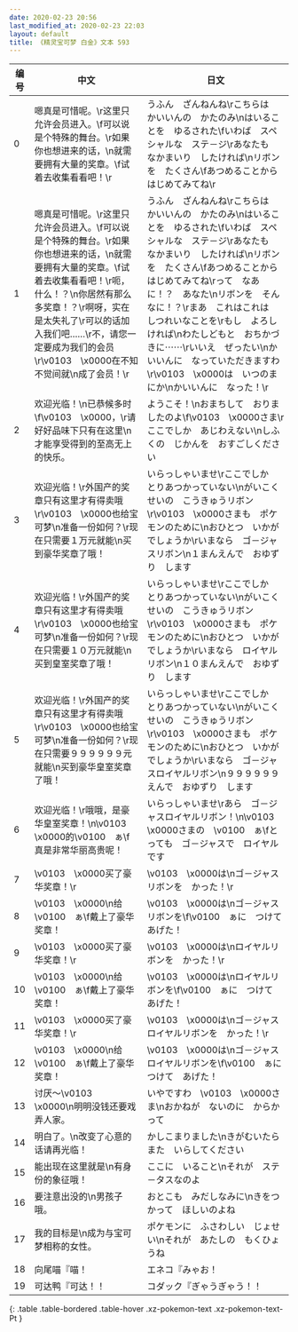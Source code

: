 ```yaml
---
date: 2020-02-23 20:56
last_modified_at: 2020-02-23 22:03
layout: default
title: 《精灵宝可梦 白金》文本 593
---
```

| 编号 | 中文 | 日文 |
| ---- | ---- | ---- |
| 0 | 嗯真是可惜呢。\r这里只允许会员进入。\f可以说是个特殊的舞台。\r如果你也想进来的话，\n就需要拥有大量的奖章。\f试着去收集看看吧！\r | うふん　ざんねんね\rこちらは　かいいんの　かたのみ\nはいることを　ゆるされた\fいわば　スペシャルな　ステ－ジ\rあなたも　なかまいり　したければ\nリボンを　たくさん\fあつめることから　はじめてみてね\r |
| 1 | 嗯真是可惜呢。\r这里只允许会员进入。\f可以说是个特殊的舞台。\r如果你也想进来的话，\n就需要拥有大量的奖章。\f试着去收集看看吧！\r呃，什么！？\n你居然有那么多奖章！？\r啊呀，实在是太失礼了\r可以的话加入我们吧……\r不，请您一定要成为我们的会员\r\v0103　\x0000在不知不觉间就\n成了会员！\r | うふん　ざんねんね\rこちらは　かいいんの　かたのみ\nはいることを　ゆるされた\fいわば　スペシャルな　ステ－ジ\rあなたも　なかまいり　したければ\nリボンを　たくさん\fあつめることから　はじめてみてね\rって　なあに！？　あなた\nリボンを　そんなに！？\rまあ　これはこれは　しつれいなことを\rもし　よろしければ\nわたしどもと　おちかづきに⋯⋯\rいいえ　ぜったい\nかいいんに　なっていただきますわ\r\v0103　\x0000は　いつのまにか\nかいいんに　なった！\r |
| 2 | 欢迎光临！\n已恭候多时\f\v0103　\x0000，\r请好好品味下只有在这里\n才能享受得到的至高无上的快乐。 | ようこそ！\nおまちして　おりましたのよ\f\v0103　\x0000さま\rここでしか　あじわえない\nしふくの　じかんを　おすごしください |
| 3 | 欢迎光临！\r外国产的奖章只有这里才有得卖哦\r\v0103　\x0000也给宝可梦\n准备一份如何？\r现在只需要１万元就能\n买到豪华奖章了哦！ | いらっしゃいませ\rここでしか　とりあつかっていない\nがいこくせいの　こうきゅうリボン\r\v0103　\x0000さまも　ポケモンのために\nおひとつ　いかがでしょうか\rいまなら　ゴ－ジャスリボン\n１まんえんで　おゆずり　します |
| 4 | 欢迎光临！\r外国产的奖章只有这里才有得卖哦\r\v0103　\x0000也给宝可梦\n准备一份如何？\r现在只需要１０万元就能\n买到皇室奖章了哦！ | いらっしゃいませ\rここでしか　とりあつかっていない\nがいこくせいの　こうきゅうリボン\r\v0103　\x0000さまも　ポケモンのために\nおひとつ　いかがでしょうか\rいまなら　ロイヤルリボン\n１０まんえんで　おゆずり　します |
| 5 | 欢迎光临！\r外国产的奖章只有这里才有得卖哦\r\v0103　\x0000也给宝可梦\n准备一份如何？\r现在只需要９９９９９９元就能\n买到豪华皇室奖章了哦！ | いらっしゃいませ\rここでしか　とりあつかっていない\nがいこくせいの　こうきゅうリボン\r\v0103　\x0000さまも　ポケモンのために\nおひとつ　いかがでしょうか\rいまなら　ゴ－ジャスロイヤルリボン\n９９９９９９えんで　おゆずり　します |
| 6 | 欢迎光临！\r哦哦，是豪华皇室奖章！\n\v0103　\x0000的\v0100　ぁ\f真是非常华丽高贵呢！ | いらっしゃいませ\rあら　ゴ－ジャスロイヤルリボン！\n\v0103　\x0000さまの　\v0100　ぁ\fとっても　ゴ－ジャスで　ロイヤルです |
| 7 | \v0103　\x0000买了豪华奖章！\r | \v0103　\x0000は\nゴ－ジャスリボンを　かった！\r |
| 8 | \v0103　\x0000\n给\v0100　ぁ\f戴上了豪华奖章！ | \v0103　\x0000は\nゴ－ジャスリボンを\f\v0100　ぁに　つけて　あげた！ |
| 9 | \v0103　\x0000买了豪华奖章！\r | \v0103　\x0000は\nロイヤルリボンを　かった！\r |
| 10 | \v0103　\x0000\n给\v0100　ぁ\f戴上了豪华奖章！ | \v0103　\x0000は\nロイヤルリボンを\f\v0100　ぁに　つけて　あげた！ |
| 11 | \v0103　\x0000买了豪华奖章！\r | \v0103　\x0000は\nゴ－ジャスロイヤルリボンを　かった！\r |
| 12 | \v0103　\x0000\n给\v0100　ぁ\f戴上了豪华奖章！ | \v0103　\x0000は\nゴ－ジャスロイヤルリボンを\f\v0100　ぁに　つけて　あげた！ |
| 13 | 讨厌～\v0103　\x0000\n明明没钱还要戏弄人家。 | いやですわ　\v0103　\x0000さま\nおかねが　ないのに　からかって |
| 14 | 明白了。\n改变了心意的话请再光临！ | かしこまりました\nきがむいたら　また　いらしてください |
| 15 | 能出现在这里就是\n有身份的象征哦！ | ここに　いること\nそれが　ステ－タスなのよ |
| 16 | 要注意出没的\n男孩子哦。 | おとこも　みだしなみに\nきをつかって　ほしいのよね |
| 17 | 我的目标是\n成为与宝可梦相称的女性。 | ポケモンに　ふさわしい　じょせい\nそれが　あたしの　もくひょうね |
| 18 | 向尾喵『喵！ | エネコ『みゃお！ |
| 19 | 可达鸭『可达！！ | コダック『ぎゃうぎゃう！！ |
{: .table .table-bordered .table-hover .xz-pokemon-text .xz-pokemon-text-Pt }